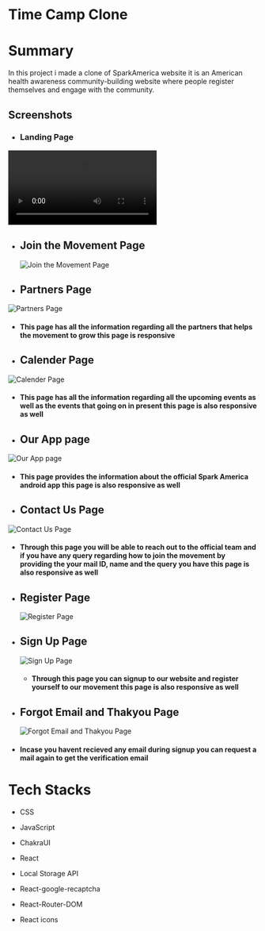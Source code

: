 # Time Camp Clone

# Summary

In this project i made a clone of SparkAmerica website it is an American health awareness community-building website where people register themselves and engage with the community.


## Screenshots

- ### Landing Page

![Landing Page](https://user-images.githubusercontent.com/40628582/194738750-2cf5f132-cc8e-4242-8688-cbc57f2699cb.mp4)
- ## Join the Movement Page

  ![Join the Movement Page](https://user-images.githubusercontent.com/40628582/197356504-8129bd14-a0d0-4deb-9b38-88402827bac7.png)

- ## Partners Page

![Partners Page](https://user-images.githubusercontent.com/40628582/197356561-a7069aa9-929f-4c98-841c-c455a9ccd141.png)

- #### This page has all the information regarding all the partners that helps the movement to grow this page is responsive
- ## Calender Page

![Calender Page](https://user-images.githubusercontent.com/40628582/197356613-2726e963-4226-4020-bef9-43e1a2d4b220.png)

- #### This page has all the information regarding all the upcoming events as well as the events that going on in present this page is also responsive as well
- ## Our App page

![Our App page](https://user-images.githubusercontent.com/40628582/197356649-ddc8f5b6-821d-4cbd-9023-9cf9d14a46ad.png)

- #### This page provides the information about the official Spark America android app this page is also responsive as well
- ## Contact Us Page

![Contact Us Page](https://user-images.githubusercontent.com/40628582/197356711-3d92bfb6-328d-44ce-bfce-8d16ee2a6eca.png)

- #### Through this page you will be able to reach out to the official team and if you have any query regarding how to join the movement by providing the your mail ID, name and the query you have this page is also responsive as well
- ## Register Page

  ![Register Page ](https://user-images.githubusercontent.com/40628582/197356794-3f592120-a10c-43a8-8557-cd5180d4d595.png)

- ## Sign Up Page
  ![Sign Up Page ](https://user-images.githubusercontent.com/40628582/197356876-ccc75593-9e43-4b92-89e0-65a443a99818.png)
  - #### Through this page you can signup to our website and register yourself to our movement this page is also responsive as well
- ## Forgot Email and Thakyou Page
  ![Forgot Email and Thakyou Page](https://user-images.githubusercontent.com/40628582/197356951-cf15250a-b23d-488e-a0e1-b868b05b721b.png)
- #### Incase you havent recieved any email during signup you can request a mail again to get the verification email

# Tech Stacks

- CSS
- JavaScript
- ChakraUI
- React
- Local Storage API
- React-google-recaptcha
- React-Router-DOM
- React icons

  ​
